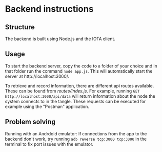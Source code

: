 Backend instructions
==========

Structure
---------
The backend is built using Node.js and the IOTA client.

Usage
------
To start the backend server, copy the code to a folder of your choice and in that folder run the command `node app.js`. This will automatically start the server at http://localhost:3000/.

To retrieve and record information, there are different api routes available. These can be found from _routes/index.js_.
For example, running `GET http://localhost:3000/api/data` will return information about the node the system connects to in the tangle. These requests can be executed for example using the "Postman" application.

Problem solving
----------------
Running with an Andrdoid emulator: If connections from the app to the backend don't work, try running `adb reverse tcp:3000 tcp:3000` in the terminal to fix port issues with the emulator.